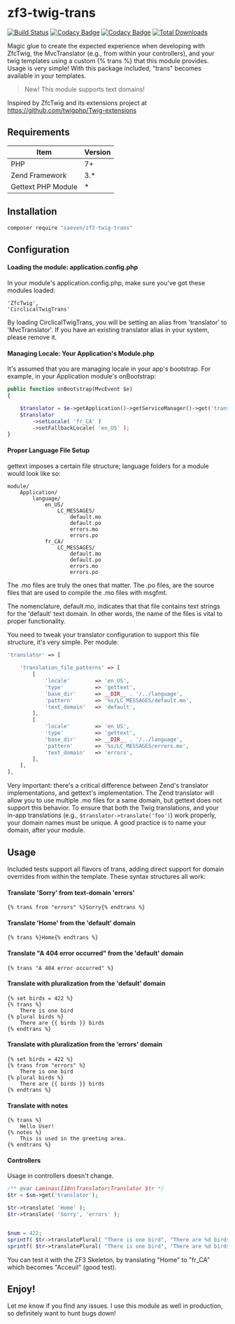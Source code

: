 # zf3-twig-trans

[![Build Status](https://travis-ci.org/Saeven/zf3-twig-trans.svg?branch=master)](https://travis-ci.org/Saeven/zf3-circlical-user)
[![Codacy Badge](https://api.codacy.com/project/badge/Grade/e9b80ae1c4c94159abe7bcb49b851cac)](https://www.codacy.com/app/saeven/zf3-twig-trans?utm_source=github.com&amp;utm_medium=referral&amp;utm_content=Saeven/zf3-twig-trans&amp;utm_campaign=Badge_Grade)
[![Codacy Badge](https://api.codacy.com/project/badge/Coverage/e9b80ae1c4c94159abe7bcb49b851cac)](https://www.codacy.com/app/saeven/zf3-twig-trans?utm_source=github.com&utm_medium=referral&utm_content=Saeven/zf3-twig-trans&utm_campaign=Badge_Coverage)
[![Total Downloads](https://poser.pugx.org/saeven/zf2-circlical-trans/downloads)](https://packagist.org/packages/saeven/zf2-circlical-trans)

Magic glue to create the expected experience when developing with ZfcTwig, the MvcTranslator (e.g., from within your controllers), and your twig templates using a custom {% trans %} that this module provides.  Usage is very simple! With this package included, "trans" becomes available in your templates.

> New! This module supports text domains!

Inspired by ZfcTwig and its extensions project at https://github.com/twigphp/Twig-extensions


## Requirements


|Item               |  Version     |
|-------------------|--------------|
|PHP                | 7+           |
|Zend Framework     | 3.*          |
|Gettext PHP Module | *            | 


## Installation

```js
composer require "saeven/zf3-twig-trans"
```

## Configuration


#### Loading the module: application.config.php

In your module's application.config.php, make sure you've got these modules loaded:

    'ZfcTwig',
    'CirclicalTwigTrans'

By loading CirclicalTwigTrans, you will be setting an alias from 'translator' to 'MvcTranslator'.  If you have an existing translator alias in your system, please remove it.

#### Managing Locale: Your Application's Module.php

It's assumed that you are managing locale in your app's bootstrap.  For example, in your Application module's onBootstrap:

```php
public function onBootstrap(MvcEvent $e)
{

    $translator = $e->getApplication()->getServiceManager()->get('translator');
    $translator
        ->setLocale( 'fr_CA' )
        ->setFallbackLocale( 'en_US' );
}
```

#### Proper Language File Setup

gettext imposes a certain file structure; language folders for a module would look like so:

```
module/
    Application/
        language/
            en_US/
                LC_MESSAGES/
                    default.mo
                    default.po
                    errors.mo
                    errors.po
            fr_CA/
                LC_MESSAGES/
                    default.mo
                    default.po
                    errors.mo
                    errors.po
```

The .mo files are truly the ones that matter.  The .po files, are the source files that are used to compile the .mo files with msgfmt.

The nomenclature, default.mo, indicates that that file contains text strings for the 'default' text domain.  In other words, the name of the files is vital to proper functionality.  

You need to tweak your translator configuration to support this file structure, it's very simple.  Per module:

```php
'translator' => [
    
    'translation_file_patterns' => [
        [
            'locale'        => 'en_US',
            'type'          => 'gettext',
            'base_dir'      => __DIR__ . '/../language',
            'pattern'       => '%s/LC_MESSAGES/default.mo',
            'text_domain'   => 'default',
        ],
        [
            'locale'        => 'en_US',
            'type'          => 'gettext',
            'base_dir'      => __DIR__ . '/../language',
            'pattern'       => '%s/LC_MESSAGES/errors.mo',
            'text_domain'   => 'errors',
        ],
    ],
],
```

Very important: there's a critical difference between Zend's translator implementations, and gettext's implementation.  The Zend translator
will allow you to use multiple .mo files for a same domain, but gettext does not support this behavior.  To ensure that both the Twig translations, and
your in-app translations (e.g., `$translator->translate('foo')`) work properly, your domain names must be unique.  A good practice is to name your domain, 
after your module.

## Usage

Included tests support all flavors of trans, adding direct support for domain overrides from within the template.  These syntax structures all work:


#### Translate 'Sorry' from text-domain 'errors'
```twig
{% trans from "errors" %}Sorry{% endtrans %}
```

#### Translate 'Home' from the 'default' domain
```twig
{% trans %}Home{% endtrans %}
```


#### Translate "A 404 error occurred" from the 'default' domain
```twig
{% trans "A 404 error occurred" %}
```

#### Translate with pluralization from the 'default' domain
```twig
{% set birds = 422 %}
{% trans %}
    There is one bird
{% plural birds %}
    There are {{ birds }} birds
{% endtrans %}
```


#### Translate with pluralization from the 'errors' domain
```twig
{% set birds = 422 %}
{% trans from "errors" %}
    There is one bird
{% plural birds %}
    There are {{ birds }} birds
{% endtrans %}
```

#### Translate with notes
```twig
{% trans %}
    Hello User!
{% notes %}
    This is used in the greeting area.
{% endtrans %}
```

#### Controllers
Usage in controllers doesn't change.

```php
/** @var Laminas\I18n\Translator\Translator $tr */
$tr = $sm->get('translator');

$tr->translate( 'Home' );
$tr->translate( 'Sorry', 'errors' );


$num = 422;
sprintf( $tr->translatePlural( "There is one bird", "There are %d birds", 422 ), $num );
sprintf( $tr->translatePlural( "There is one bird", "There are %d birds", 422, 'errors' ), $num );
```


You can test it with the ZF3 Skeleton, by translating "Home" to "fr_CA" which becomes "Acceuil" (good test).

## Enjoy!

Let me know if you find any issues.  I use this module as well in production, so definitely want to hunt bugs down!
